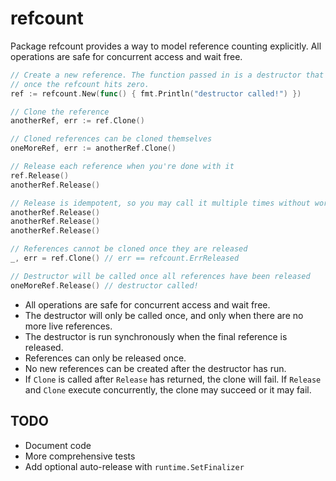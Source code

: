 # refcount

Package refcount provides a way to model reference counting explicitly. All operations are safe for concurrent access and wait free.

```go
// Create a new reference. The function passed in is a destructor that will run
// once the refcount hits zero.
ref := refcount.New(func() { fmt.Println("destructor called!") })

// Clone the reference
anotherRef, err := ref.Clone()

// Cloned references can be cloned themselves
oneMoreRef, err := anotherRef.Clone()

// Release each reference when you're done with it
ref.Release()
anotherRef.Release()

// Release is idempotent, so you may call it multiple times without worrying
anotherRef.Release()
anotherRef.Release()
anotherRef.Release()

// References cannot be cloned once they are released
_, err = ref.Clone() // err == refcount.ErrReleased

// Destructor will be called once all references have been released
oneMoreRef.Release() // destructor called!
```

- All operations are safe for concurrent access and wait free.
- The destructor will only be called once, and only when there are no more live references.
- The destructor is run synchronously when the final reference is released.
- References can only be released once.
- No new references can be created after the destructor has run.
- If `Clone` is called after `Release` has returned, the clone will fail. If `Release` and `Clone` execute concurrently, the clone may succeed or it may fail.

## TODO

- Document code
- More comprehensive tests
- Add optional auto-release with `runtime.SetFinalizer`
